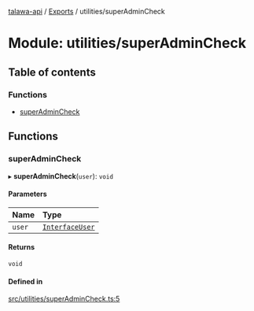 [talawa-api](../README.md) / [Exports](../modules.md) / utilities/superAdminCheck

# Module: utilities/superAdminCheck

## Table of contents

### Functions

- [superAdminCheck](utilities_superAdminCheck.md#superadmincheck)

## Functions

### superAdminCheck

▸ **superAdminCheck**(`user`): `void`

#### Parameters

| Name | Type |
| :------ | :------ |
| `user` | [`InterfaceUser`](../interfaces/models_User.InterfaceUser.md) |

#### Returns

`void`

#### Defined in

[src/utilities/superAdminCheck.ts:5](https://github.com/PalisadoesFoundation/talawa-api/blob/a731ade/src/utilities/superAdminCheck.ts#L5)
